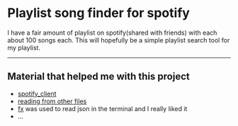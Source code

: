 # Playlist song finder for spotify
I have a fair amount of playlist on spotify(shared with friends) with each about 100 songs each.
This will hopefully be a simple playlist search tool for my playlist. 


---
## Material that helped me with this project
- [spotify_client](https://youtu.be/xdq6Gz33khQ)
- [reading from other files](https://stackoverflow.com/questions/3277503/how-to-read-a-file-line-by-line-into-a-list?rq=1)
- [fx](https://github.com/antonmedv/fx) was used to read json in the terminal and I really liked it
- ...
